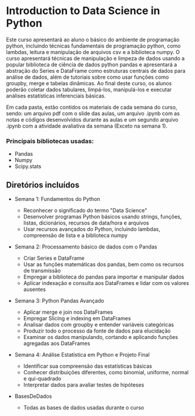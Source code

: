 # Introduction to Data Science in Python

Este curso apresentará ao aluno o básico do ambiente de programação python, incluindo técnicas fundamentais de programação python, como lambdas, leitura e manipulação de arquivos csv e a biblioteca numpy. O curso apresentará técnicas de manipulação e limpeza de dados usando a popular biblioteca de ciência de dados python pandas e apresentará a abstração do Series e DataFrame como estruturas centrais de dados para análise de dados, além de tutoriais sobre como usar funções como groupby, merge e tabelas dinâmicas. Ao final deste curso, os alunos poderão coletar dados tabulares, limpá-los, manipulá-los e executar análises estatísticas inferenciais básicas.

Em cada pasta, estão contidos os materiais de cada semana do curso, sendo: um arquivo pdf com o slide das aulas, um arquivo .ipynb com as notas e códigos desenvolvidos durante as aulas e um segundo arquivo .ipynb com a atividade avaliativa da semana (Exceto na semana 1).

### Principais bibliotecas usadas:

* Pandas 
* Numpy
* Scipy.stats

## Diretórios incluídos


* Semana 1: Fundamentos do Python
  * Reconhecer o significado do termo "Data Science"
  * Desenvolver programas Python básicos usando strings, funções, listas, dicionários, recursos de data/hora e arquivos
  * Usar recursos avançados do Python, incluindo lambdas, compreensão de lista e a biblioteca numpy

* Semana 2: Processamento básico de dados com o Pandas
  * Criar Series e DataFrame
  * Usar as funções matemáticas dos pandas, bem como os recursos de transmissão
  * Empregar a biblioteca do pandas para importar e manipular dados
  * Aplicar indexação e consulta aos DataFrames e lidar com os valores ausentes

* Semana 3: Python Pandas Avançado 
  * Aplicar merge e join nos DataFrames
  * Empregar Slicing e indexing em DataFrames
  * Analisar dados com groupby e entender variáveis categóricas
  * Produzir todo o processo da fonte de dados para elucidação
  * Examinar os dados manipulando, cortando e aplicando funções agregadas aos DataFrames

* Semana 4: Análise Estatística em Python e Projeto Final
  * Identificar sua compreensão das estatísticas básicas
  * Conhecer distribuições diferentes, como binomial, uniforme, normal e qui-quadrado
  * Interpretar dados para avaliar testes de hipóteses

* BasesDeDados 
  * Todas as bases de dados usadas durante o curso

